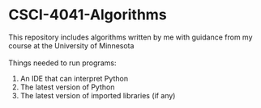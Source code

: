 # CSCI-4041-Algorithms
This repository includes algorithms written by me with guidance from my course at the University of Minnesota<br/><br/>
Things needed to run programs:
1. An IDE that can interpret Python
2. The latest version of Python
3. The latest version of imported libraries (if any)

